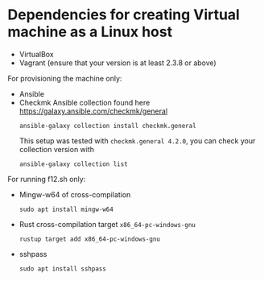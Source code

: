 # Dependencies for creating Virtual machine as a Linux host

- VirtualBox
- Vagrant (ensure that your version is at least 2.3.8 or above)

For provisioning the machine only:

- Ansible
- Checkmk Ansible collection found here https://galaxy.ansible.com/checkmk/general
  ```
  ansible-galaxy collection install checkmk.general
  ```
  This setup was tested with `checkmk.general 4.2.0`, you can check your collection version with
  ```
  ansible-galaxy collection list
  ```

For running f12.sh only:

- Mingw-w64 of cross-compilation
  ```
  sudo apt install mingw-w64
  ```
- Rust cross-compilation target `x86_64-pc-windows-gnu`
  ```
  rustup target add x86_64-pc-windows-gnu
  ```
- sshpass
  ```
  sudo apt install sshpass
  ```
